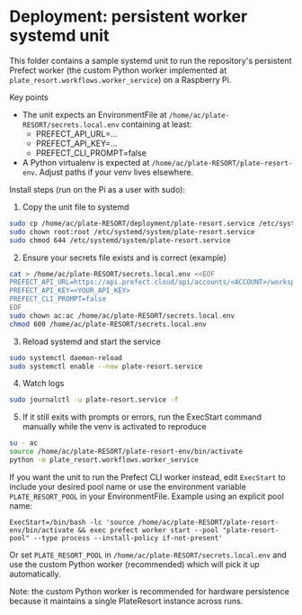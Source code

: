 # Deployment: persistent worker systemd unit

This folder contains a sample systemd unit to run the repository's persistent Prefect worker (the custom Python worker implemented at `plate_resort.workflows.worker_service`) on a Raspberry Pi.

Key points
- The unit expects an EnvironmentFile at `/home/ac/plate-RESORT/secrets.local.env` containing at least:
  - PREFECT_API_URL=...
  - PREFECT_API_KEY=...
  - PREFECT_CLI_PROMPT=false
- A Python virtualenv is expected at `/home/ac/plate-RESORT/plate-resort-env`. Adjust paths if your venv lives elsewhere.

Install steps (run on the Pi as a user with sudo):

1) Copy the unit file to systemd

```bash
sudo cp /home/ac/plate-RESORT/deployment/plate-resort.service /etc/systemd/system/plate-resort.service
sudo chown root:root /etc/systemd/system/plate-resort.service
sudo chmod 644 /etc/systemd/system/plate-resort.service
```

2) Ensure your secrets file exists and is correct (example)

```bash
cat > /home/ac/plate-RESORT/secrets.local.env <<EOF
PREFECT_API_URL=https://api.prefect.cloud/api/accounts/<ACCOUNT>/workspaces/<WORKSPACE>
PREFECT_API_KEY=<YOUR_API_KEY>
PREFECT_CLI_PROMPT=false
EOF
sudo chown ac:ac /home/ac/plate-RESORT/secrets.local.env
chmod 600 /home/ac/plate-RESORT/secrets.local.env
```

3) Reload systemd and start the service

```bash
sudo systemctl daemon-reload
sudo systemctl enable --now plate-resort.service
```

4) Watch logs

```bash
sudo journalctl -u plate-resort.service -f
```

5) If it still exits with prompts or errors, run the ExecStart command manually while the venv is activated to reproduce

```bash
su - ac
source /home/ac/plate-RESORT/plate-resort-env/bin/activate
python -m plate_resort.workflows.worker_service
```

If you want the unit to run the Prefect CLI worker instead, edit `ExecStart` to include your desired pool name or use the environment variable `PLATE_RESORT_POOL` in your EnvironmentFile. Example using an explicit pool name:

```text
ExecStart=/bin/bash -lc 'source /home/ac/plate-RESORT/plate-resort-env/bin/activate && exec prefect worker start --pool "plate-resort-pool" --type process --install-policy if-not-present'
```

Or set `PLATE_RESORT_POOL` in `/home/ac/plate-RESORT/secrets.local.env` and use the custom Python worker (recommended) which will pick it up automatically.

Note: the custom Python worker is recommended for hardware persistence because it maintains a single PlateResort instance across runs.
